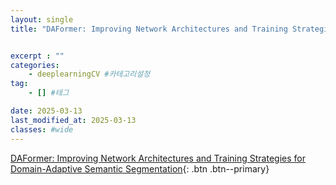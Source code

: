 ```yaml
---
layout: single
title: "DAFormer: Improving Network Architectures and Training Strategies for Domain-Adaptive Semantic Segmentation"


excerpt : ""
categories: 
    - deeplearningCV #카테고리설정
tag: 
    - [] #테그

date: 2025-03-13
last_modified_at: 2025-03-13
classes: #wide    
---
```

[DAFormer: Improving Network Architectures and Training Strategies for Domain-Adaptive Semantic Segmentation](https://arxiv.org/pdf/2111.14887){: .btn .btn--primary}

